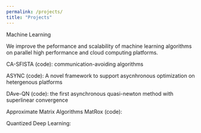 ```yaml
---
permalink: /projects/
title: "Projects"
---
```


Machine Learning

We improve the peformance and scalability of machine learning algorithms on parallel high performance and cloud computing platforms. 

CA-SFISTA (code): communication-avoiding algorithms  

ASYNC (code): A novel framework to support asycnhronous optimization on hetergenous platforms

DAve-QN (code): the first asynchronous quasi-newton method with superlinear convergence


Approximate Matrix Algorithms
MatRox (code):


Quantized Deep Learning:



